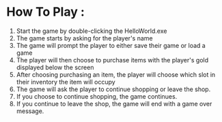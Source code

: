 # How To Play :

1. Start the game by double-clicking the HelloWorld.exe
2. The game starts by asking for the player's name
3. The game will prompt the player to either save their game or load a game
4. The player will then choose to purchase items with the player's gold displayed below the screen
5. After choosing purchasing an item, the player will choose which slot in their inventory the item will occupy
6. The game will ask the player to continue shopping or leave the shop.
7. If you choose to continue shopping, the game continues.
8. If you continue to leave the shop, the game will end with a game over message.
